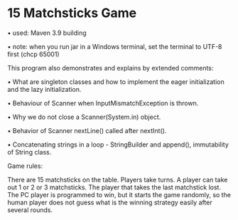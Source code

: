 # 15 Matchsticks Game

• used: Maven 3.9 building

• note: when you run jar in a Windows terminal, set the terminal to UTF-8 first (chcp 65001)

This program also demonstrates and explains by extended comments:

• What are singleton classes and how to implement the eager initialization and the lazy initialization.

• Behaviour of Scanner when InputMismatchException is thrown.

• Why we do not close a Scanner(System.in) object.

• Behavior of Scanner nextLine() called after nextInt().

• Concatenating strings in a loop - StringBuilder and append(), immutability of String class.

Game rules:

There are 15 matchsticks on the table. Players take turns. A player can take out 1 or 2 or 3 matchsticks. The player that takes the last matchstick lost. The PC player is programmed to win, but it starts the game randomly, so the human player does not guess what is the winning strategy easily after several rounds.